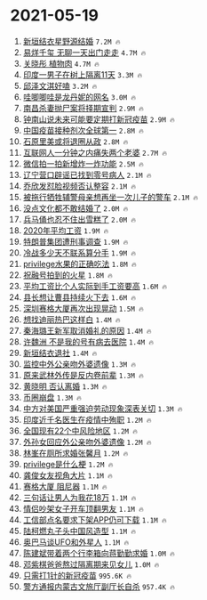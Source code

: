 # 2021-05-19

1. [新垣结衣星野源结婚](https://s.weibo.com/weibo?q=%23%E6%96%B0%E5%9E%A3%E7%BB%93%E8%A1%A3%E6%98%9F%E9%87%8E%E6%BA%90%E7%BB%93%E5%A9%9A%23&Refer=top) `7.2M 🔥`
1. [易烊千玺 无聊一天出门走走](https://s.weibo.com/weibo?q=%E6%98%93%E7%83%8A%E5%8D%83%E7%8E%BA%20%E6%97%A0%E8%81%8A%E4%B8%80%E5%A4%A9%E5%87%BA%E9%97%A8%E8%B5%B0%E8%B5%B0&Refer=top) `4.7M 🔥`
1. [关晓彤 植物肉](https://s.weibo.com/weibo?q=%E5%85%B3%E6%99%93%E5%BD%A4%20%E6%A4%8D%E7%89%A9%E8%82%89&Refer=top) `4.7M 🔥`
1. [印度一男子在树上隔离11天](https://s.weibo.com/weibo?q=%23%E5%8D%B0%E5%BA%A6%E4%B8%80%E7%94%B7%E5%AD%90%E5%9C%A8%E6%A0%91%E4%B8%8A%E9%9A%94%E7%A6%BB11%E5%A4%A9%23&Refer=top) `3.3M 🔥`
1. [邱泽文淇好嗑](https://s.weibo.com/weibo?q=%23%E9%82%B1%E6%B3%BD%E6%96%87%E6%B7%87%E5%A5%BD%E5%97%91%23&Refer=top) `3.2M 🔥`
1. [哇唧唧哇是龙丹妮的网名](https://s.weibo.com/weibo?q=%23%E5%93%87%E5%94%A7%E5%94%A7%E5%93%87%E6%98%AF%E9%BE%99%E4%B8%B9%E5%A6%AE%E7%9A%84%E7%BD%91%E5%90%8D%23&Refer=top) `3.0M 🔥`
1. [南昌杀妻抛尸案将择期宣判](https://s.weibo.com/weibo?q=%23%E5%8D%97%E6%98%8C%E6%9D%80%E5%A6%BB%E6%8A%9B%E5%B0%B8%E6%A1%88%E5%B0%86%E6%8B%A9%E6%9C%9F%E5%AE%A3%E5%88%A4%23&Refer=top) `2.9M 🔥`
1. [钟南山说未来可能要定期打新冠疫苗](https://s.weibo.com/weibo?q=%23%E9%92%9F%E5%8D%97%E5%B1%B1%E8%AF%B4%E6%9C%AA%E6%9D%A5%E5%8F%AF%E8%83%BD%E8%A6%81%E5%AE%9A%E6%9C%9F%E6%89%93%E6%96%B0%E5%86%A0%E7%96%AB%E8%8B%97%23&Refer=top) `2.9M 🔥`
1. [中国疫苗接种剂次全球第一](https://s.weibo.com/weibo?q=%23%E4%B8%AD%E5%9B%BD%E7%96%AB%E8%8B%97%E6%8E%A5%E7%A7%8D%E5%89%82%E6%AC%A1%E5%85%A8%E7%90%83%E7%AC%AC%E4%B8%80%23&Refer=top) `2.8M 🔥`
1. [石原里美或将退圈从政](https://s.weibo.com/weibo?q=%23%E7%9F%B3%E5%8E%9F%E9%87%8C%E7%BE%8E%E6%88%96%E5%B0%86%E9%80%80%E5%9C%88%E4%BB%8E%E6%94%BF%23&Refer=top) `2.8M 🔥`
1. [互联网人一分钟之内痛失两个老婆](https://s.weibo.com/weibo?q=%23%E4%BA%92%E8%81%94%E7%BD%91%E4%BA%BA%E4%B8%80%E5%88%86%E9%92%9F%E4%B9%8B%E5%86%85%E7%97%9B%E5%A4%B1%E4%B8%A4%E4%B8%AA%E8%80%81%E5%A9%86%23&Refer=top) `2.7M 🔥`
1. [微信拍一拍新增炸一炸功能](https://s.weibo.com/weibo?q=%23%E5%BE%AE%E4%BF%A1%E6%8B%8D%E4%B8%80%E6%8B%8D%E6%96%B0%E5%A2%9E%E7%82%B8%E4%B8%80%E7%82%B8%E5%8A%9F%E8%83%BD%23&Refer=top) `2.5M 🔥`
1. [辽宁营口辟谣已找到零号病人](https://s.weibo.com/weibo?q=%23%E8%BE%BD%E5%AE%81%E8%90%A5%E5%8F%A3%E8%BE%9F%E8%B0%A3%E5%B7%B2%E6%89%BE%E5%88%B0%E9%9B%B6%E5%8F%B7%E7%97%85%E4%BA%BA%23&Refer=top) `2.1M 🔥`
1. [乔欣发怼脸视频否认整容](https://s.weibo.com/weibo?q=%23%E4%B9%94%E6%AC%A3%E5%8F%91%E6%80%BC%E8%84%B8%E8%A7%86%E9%A2%91%E5%90%A6%E8%AE%A4%E6%95%B4%E5%AE%B9%23&Refer=top) `2.1M 🔥`
1. [被拖行牺牲辅警母亲想再坐一次儿子的警车](https://s.weibo.com/weibo?q=%23%E8%A2%AB%E6%8B%96%E8%A1%8C%E7%89%BA%E7%89%B2%E8%BE%85%E8%AD%A6%E6%AF%8D%E4%BA%B2%E6%83%B3%E5%86%8D%E5%9D%90%E4%B8%80%E6%AC%A1%E5%84%BF%E5%AD%90%E7%9A%84%E8%AD%A6%E8%BD%A6%23&Refer=top) `2.1M 🔥`
1. [没点文化都不敢结婚了](https://s.weibo.com/weibo?q=%23%E6%B2%A1%E7%82%B9%E6%96%87%E5%8C%96%E9%83%BD%E4%B8%8D%E6%95%A2%E7%BB%93%E5%A9%9A%E4%BA%86%23&Refer=top) `2.0M 🔥`
1. [兵马俑也忍不住出雪糕了](https://s.weibo.com/weibo?q=%23%E5%85%B5%E9%A9%AC%E4%BF%91%E4%B9%9F%E5%BF%8D%E4%B8%8D%E4%BD%8F%E5%87%BA%E9%9B%AA%E7%B3%95%E4%BA%86%23&Refer=top) `2.0M 🔥`
1. [2020年平均工资](https://s.weibo.com/weibo?q=%232020%E5%B9%B4%E5%B9%B3%E5%9D%87%E5%B7%A5%E8%B5%84%23&Refer=top) `1.9M 🔥`
1. [特朗普集团遭刑事调查](https://s.weibo.com/weibo?q=%23%E7%89%B9%E6%9C%97%E6%99%AE%E9%9B%86%E5%9B%A2%E9%81%AD%E5%88%91%E4%BA%8B%E8%B0%83%E6%9F%A5%23&Refer=top) `1.9M 🔥`
1. [冷战多少天不联系算分手](https://s.weibo.com/weibo?q=%23%E5%86%B7%E6%88%98%E5%A4%9A%E5%B0%91%E5%A4%A9%E4%B8%8D%E8%81%94%E7%B3%BB%E7%AE%97%E5%88%86%E6%89%8B%23&Refer=top) `1.9M 🔥`
1. [privilege水果的正确吃法](https://s.weibo.com/weibo?q=%23privilege%E6%B0%B4%E6%9E%9C%E7%9A%84%E6%AD%A3%E7%A1%AE%E5%90%83%E6%B3%95%23&Refer=top) `1.8M 🔥`
1. [祝融号拍到的火星](https://s.weibo.com/weibo?q=%23%E7%A5%9D%E8%9E%8D%E5%8F%B7%E6%8B%8D%E5%88%B0%E7%9A%84%E7%81%AB%E6%98%9F%23&Refer=top) `1.8M 🔥`
1. [平均工资比个人实际到手工资要高](https://s.weibo.com/weibo?q=%23%E5%B9%B3%E5%9D%87%E5%B7%A5%E8%B5%84%E6%AF%94%E4%B8%AA%E4%BA%BA%E5%AE%9E%E9%99%85%E5%88%B0%E6%89%8B%E5%B7%A5%E8%B5%84%E8%A6%81%E9%AB%98%23&Refer=top) `1.6M 🔥`
1. [县长想让曹县持续火下去](https://s.weibo.com/weibo?q=%23%E5%8E%BF%E9%95%BF%E6%83%B3%E8%AE%A9%E6%9B%B9%E5%8E%BF%E6%8C%81%E7%BB%AD%E7%81%AB%E4%B8%8B%E5%8E%BB%23&Refer=top) `1.6M 🔥`
1. [深圳赛格大厦再次出现晃动](https://s.weibo.com/weibo?q=%23%E6%B7%B1%E5%9C%B3%E8%B5%9B%E6%A0%BC%E5%A4%A7%E5%8E%A6%E5%86%8D%E6%AC%A1%E5%87%BA%E7%8E%B0%E6%99%83%E5%8A%A8%23&Refer=top) `1.5M 🔥`
1. [想找迪丽热巴这样白](https://s.weibo.com/weibo?q=%23%E6%83%B3%E6%89%BE%E8%BF%AA%E4%B8%BD%E7%83%AD%E5%B7%B4%E8%BF%99%E6%A0%B7%E7%99%BD%23&Refer=top) `1.4M 🔥`
1. [秦海璐王新军取消婚礼的原因](https://s.weibo.com/weibo?q=%23%E7%A7%A6%E6%B5%B7%E7%92%90%E7%8E%8B%E6%96%B0%E5%86%9B%E5%8F%96%E6%B6%88%E5%A9%9A%E7%A4%BC%E7%9A%84%E5%8E%9F%E5%9B%A0%23&Refer=top) `1.4M 🔥`
1. [许魏洲 不是我的号有病去医院](https://s.weibo.com/weibo?q=%E8%AE%B8%E9%AD%8F%E6%B4%B2%20%E4%B8%8D%E6%98%AF%E6%88%91%E7%9A%84%E5%8F%B7%E6%9C%89%E7%97%85%E5%8E%BB%E5%8C%BB%E9%99%A2&Refer=top) `1.4M 🔥`
1. [新垣结衣退社](https://s.weibo.com/weibo?q=%23%E6%96%B0%E5%9E%A3%E7%BB%93%E8%A1%A3%E9%80%80%E7%A4%BE%23&Refer=top) `1.4M 🔥`
1. [监控中外公亲吻外婆遗像](https://s.weibo.com/weibo?q=%23%E7%9B%91%E6%8E%A7%E4%B8%AD%E5%A4%96%E5%85%AC%E4%BA%B2%E5%90%BB%E5%A4%96%E5%A9%86%E9%81%97%E5%83%8F%23&Refer=top) `1.3M 🔥`
1. [原来武林外传是反内卷前辈](https://s.weibo.com/weibo?q=%23%E5%8E%9F%E6%9D%A5%E6%AD%A6%E6%9E%97%E5%A4%96%E4%BC%A0%E6%98%AF%E5%8F%8D%E5%86%85%E5%8D%B7%E5%89%8D%E8%BE%88%23&Refer=top) `1.3M 🔥`
1. [黄晓明 否认离婚](https://s.weibo.com/weibo?q=%E9%BB%84%E6%99%93%E6%98%8E%20%E5%90%A6%E8%AE%A4%E7%A6%BB%E5%A9%9A&Refer=top) `1.3M 🔥`
1. [币圈崩盘](https://s.weibo.com/weibo?q=%E5%B8%81%E5%9C%88%E5%B4%A9%E7%9B%98&Refer=top) `1.3M 🔥`
1. [中方对美国严重强迫劳动现象深表关切](https://s.weibo.com/weibo?q=%23%E4%B8%AD%E6%96%B9%E5%AF%B9%E7%BE%8E%E5%9B%BD%E4%B8%A5%E9%87%8D%E5%BC%BA%E8%BF%AB%E5%8A%B3%E5%8A%A8%E7%8E%B0%E8%B1%A1%E6%B7%B1%E8%A1%A8%E5%85%B3%E5%88%87%23&Refer=top) `1.3M 🔥`
1. [印度近千名医生在疫情中殉职](https://s.weibo.com/weibo?q=%23%E5%8D%B0%E5%BA%A6%E8%BF%91%E5%8D%83%E5%90%8D%E5%8C%BB%E7%94%9F%E5%9C%A8%E7%96%AB%E6%83%85%E4%B8%AD%E6%AE%89%E8%81%8C%23&Refer=top) `1.2M 🔥`
1. [全国现有22个中风险地区](https://s.weibo.com/weibo?q=%23%E5%85%A8%E5%9B%BD%E7%8E%B0%E6%9C%8922%E4%B8%AA%E4%B8%AD%E9%A3%8E%E9%99%A9%E5%9C%B0%E5%8C%BA%23&Refer=top) `1.2M 🔥`
1. [外孙女回应外公亲吻外婆遗像](https://s.weibo.com/weibo?q=%23%E5%A4%96%E5%AD%99%E5%A5%B3%E5%9B%9E%E5%BA%94%E5%A4%96%E5%85%AC%E4%BA%B2%E5%90%BB%E5%A4%96%E5%A9%86%E9%81%97%E5%83%8F%23&Refer=top) `1.2M 🔥`
1. [林峯在厕所求婚张馨月](https://s.weibo.com/weibo?q=%23%E6%9E%97%E5%B3%AF%E5%9C%A8%E5%8E%95%E6%89%80%E6%B1%82%E5%A9%9A%E5%BC%A0%E9%A6%A8%E6%9C%88%23&Refer=top) `1.2M 🔥`
1. [privilege是什么梗](https://s.weibo.com/weibo?q=%23privilege%E6%98%AF%E4%BB%80%E4%B9%88%E6%A2%97%23&Refer=top) `1.2M 🔥`
1. [龚俊女友视角大片](https://s.weibo.com/weibo?q=%23%E9%BE%9A%E4%BF%8A%E5%A5%B3%E5%8F%8B%E8%A7%86%E8%A7%92%E5%A4%A7%E7%89%87%23&Refer=top) `1.1M 🔥`
1. [赛格大厦 阻尼器](https://s.weibo.com/weibo?q=%E8%B5%9B%E6%A0%BC%E5%A4%A7%E5%8E%A6%20%E9%98%BB%E5%B0%BC%E5%99%A8&Refer=top) `1.1M 🔥`
1. [三句话让男人为我花18万](https://s.weibo.com/weibo?q=%23%E4%B8%89%E5%8F%A5%E8%AF%9D%E8%AE%A9%E7%94%B7%E4%BA%BA%E4%B8%BA%E6%88%91%E8%8A%B118%E4%B8%87%23&Refer=top) `1.1M 🔥`
1. [情侣吵架女子开车顶翻男友](https://s.weibo.com/weibo?q=%23%E6%83%85%E4%BE%A3%E5%90%B5%E6%9E%B6%E5%A5%B3%E5%AD%90%E5%BC%80%E8%BD%A6%E9%A1%B6%E7%BF%BB%E7%94%B7%E5%8F%8B%23&Refer=top) `1.1M 🔥`
1. [工信部点名要求下架APP仍可下载](https://s.weibo.com/weibo?q=%23%E5%B7%A5%E4%BF%A1%E9%83%A8%E7%82%B9%E5%90%8D%E8%A6%81%E6%B1%82%E4%B8%8B%E6%9E%B6APP%E4%BB%8D%E5%8F%AF%E4%B8%8B%E8%BD%BD%23&Refer=top) `1.1M 🔥`
1. [陆柯燃丸子头中国风造型](https://s.weibo.com/weibo?q=%23%E9%99%86%E6%9F%AF%E7%87%83%E4%B8%B8%E5%AD%90%E5%A4%B4%E4%B8%AD%E5%9B%BD%E9%A3%8E%E9%80%A0%E5%9E%8B%23&Refer=top) `1.1M 🔥`
1. [奥巴马谈UFO和外星人](https://s.weibo.com/weibo?q=%23%E5%A5%A5%E5%B7%B4%E9%A9%AC%E8%B0%88UFO%E5%92%8C%E5%A4%96%E6%98%9F%E4%BA%BA%23&Refer=top) `1.1M 🔥`
1. [陈建斌带着两个行李箱向蒋勤勤求婚](https://s.weibo.com/weibo?q=%23%E9%99%88%E5%BB%BA%E6%96%8C%E5%B8%A6%E7%9D%80%E4%B8%A4%E4%B8%AA%E8%A1%8C%E6%9D%8E%E7%AE%B1%E5%90%91%E8%92%8B%E5%8B%A4%E5%8B%A4%E6%B1%82%E5%A9%9A%23&Refer=top) `1.0M 🔥`
1. [邓紫棋爸爸熬过隔离期来见女儿](https://s.weibo.com/weibo?q=%23%E9%82%93%E7%B4%AB%E6%A3%8B%E7%88%B8%E7%88%B8%E7%86%AC%E8%BF%87%E9%9A%94%E7%A6%BB%E6%9C%9F%E6%9D%A5%E8%A7%81%E5%A5%B3%E5%84%BF%23&Refer=top) `1.0M 🔥`
1. [只需打1针的新冠疫苗](https://s.weibo.com/weibo?q=%23%E5%8F%AA%E9%9C%80%E6%89%931%E9%92%88%E7%9A%84%E6%96%B0%E5%86%A0%E7%96%AB%E8%8B%97%23&Refer=top) `995.6K 🔥`
1. [警方通报内蒙古文旅厅副厅长自杀](https://s.weibo.com/weibo?q=%23%E8%AD%A6%E6%96%B9%E9%80%9A%E6%8A%A5%E5%86%85%E8%92%99%E5%8F%A4%E6%96%87%E6%97%85%E5%8E%85%E5%89%AF%E5%8E%85%E9%95%BF%E8%87%AA%E6%9D%80%23&Refer=top) `957.4K 🔥`
